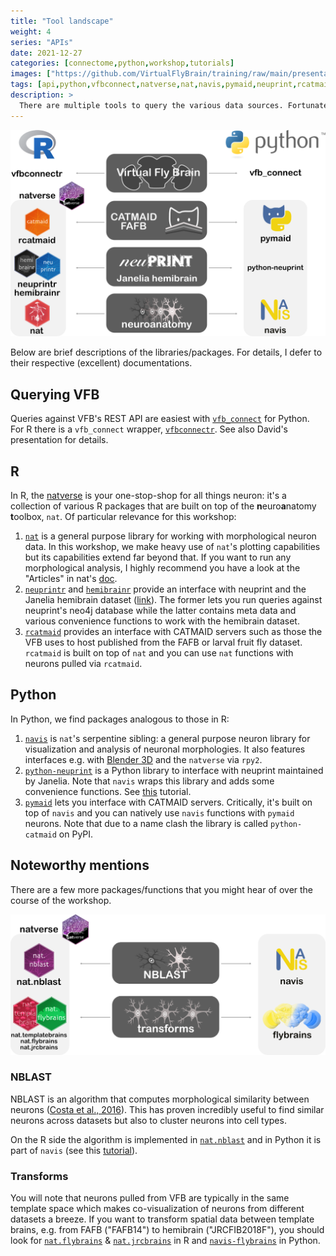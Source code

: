 ```yaml
---
title: "Tool landscape"
weight: 4
series: "APIs"
date: 2021-12-27
categories: [connectome,python,workshop,tutorials]
images: ["https://github.com/VirtualFlyBrain/training/raw/main/presentations/_static/vfb_workshop.png"]
tags: [api,python,vfbconnect,natverse,nat,navis,pymaid,neuprint,rcatmaid,r]
description: >
  There are multiple tools to query the various data sources. Fortunately they play together nicely. Here is a quick overview
---
```


<p align="center">
<img src="https://github.com/VirtualFlyBrain/training/raw/main/presentations/_static/vfb_workshop.png" width="600">
</p>

Below are brief descriptions of the libraries/packages. For details, I defer
to their respective (excellent) documentations.

## Querying VFB
Queries against VFB's REST API are easiest with
[`vfb_connect`](https://vfb-connect.readthedocs.io/) for Python.
For R there is a `vfb_connect` wrapper, [`vfbconnectr`](https://github.com/jefferis/vfbconnectr).
See also David's presentation for details.

## R
In R, the [natverse](http://natverse.org) is your one-stop-shop for all things
neuron: it's a collection of various R packages that are built on top of
the **n**euro**a**natomy **t**oolbox, `nat`. Of particular relevance for
this workshop:

1. [`nat`](http://natverse.org/nat/) is a general purpose library for working
   with morphological neuron data. In this workshop, we make heavy use of
   `nat`'s plotting capabilities but its capabilities extend far beyond that.
    If you want to run any morphological analysis, I highly recommend
   you have a look at the "Articles" in nat's [doc](http://natverse.org/nat/).
2. [`neuprintr`](http://natverse.org/neuprintr/reference/) and
   [`hemibrainr`](http://natverse.org/hemibrainr/) provide an interface with
   neuprint and the Janelia hemibrain dataset
   ([link](https://neuprint.janelia.org)). The former lets you run queries
   against neuprint's neo4j database while the latter contains meta data
   and various convenience functions to work with the hemibrain dataset.
3. [`rcatmaid`](http://natverse.org/rcatmaid/) provides an interface with
   CATMAID servers such as those the VFB uses to host published from the
   FAFB or larval fruit fly dataset. `rcatmaid` is built on top of `nat` and
   you can use `nat` functions with neurons pulled via `rcatmaid`.

## Python
In Python, we find packages analogous to those in R:

1. [`navis`](https://navis.readthedocs.io/en/latest/) is `nat`'s serpentine
   sibling: a general purpose neuron library for visualization and analysis
   of neuronal morphologies. It also features interfaces e.g. with
   [Blender 3D](https://www.blender.org) and the `natverse` via `rpy2`.
2. [`python-neuprint`](https://github.com/connectome-neuprint/neuprint-python)
    is a Python library to interface with neuprint maintained by Janelia. Note
    that `navis` wraps this library and adds some convenience functions.
    See [this](https://navis.readthedocs.io/en/latest/source/tutorials/neuprint.html) tutorial.
3. [`pymaid`](https://pymaid.readthedocs.io/en/latest/) lets you interface with
    CATMAID servers. Critically, it's built on top of `navis` and you can
    natively use `navis` functions with `pymaid` neurons. Note that due to a
    name clash the library is called `python-catmaid` on PyPI.


## Noteworthy mentions
There are a few more packages/functions that you might hear of over the course
of the workshop.

<p align="center">
<img src="https://github.com/VirtualFlyBrain/training/raw/main/presentations/_static/vfb_workshop2.png" width="600">
</p>

### NBLAST
NBLAST is an algorithm that computes morphological similarity between neurons
([Costa et al., 2016](https://www.cell.com/neuron/fulltext/S0896-6273(16)30265-3?_returnURL=https%3A%2F%2Flinkinghub.elsevier.com%2Fretrieve%2Fpii%2FS0896627316302653%3Fshowall%3Dtrue)). This has proven incredibly useful to find similar
neurons across datasets but also to cluster neurons into cell types.

On the R side the algorithm is implemented in
[`nat.nblast`](https://natverse.github.io/nat.nblast/) and in Python it is
part of `navis` (see this [tutorial](https://navis.readthedocs.io/en/latest/source/tutorials/nblast.html)).

### Transforms
You will note that neurons pulled from VFB are typically in the same
template space which makes co-visualization of neurons from different
datasets a breeze. If you want to transform spatial data between
template brains, e.g. from FAFB ("FAFB14") to hemibrain ("JRCFIB2018F"), you
should look for [`nat.flybrains`](https://natverse.github.io/nat.flybrains/) & [`nat.jrcbrains`](https://github.com/natverse/nat.jrcbrains) in R and
[`navis-flybrains`](https://github.com/schlegelp/navis-flybrains) in Python.
